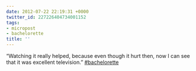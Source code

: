 ```yaml
---
date: 2012-07-22 22:19:31 +0000
twitter_id: 227226404734001152
tags:
- micropost
- bachelorette
title: ''
---
```


“Watching it really helped, because even though it hurt then, now I can see that it was excellent television.” [#bachelorette](https://twitter.com/hashtag/bachelorette)
